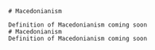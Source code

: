 
    # Macedonianism

    Definition of Macedonianism coming soon
    # Macedonianism
    Definition of Macedonianism coming soon